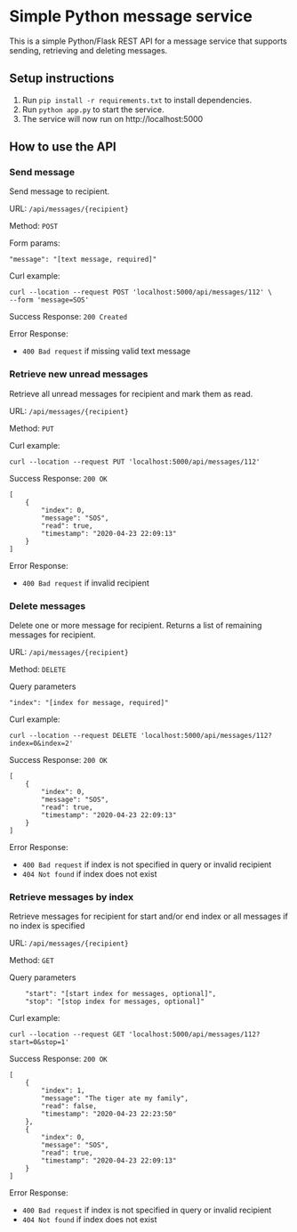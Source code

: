 # Simple Python message service

This is a simple Python/Flask REST API for a message service that supports sending, retrieving and deleting messages. 

## Setup instructions

1. Run `pip install -r requirements.txt` to install dependencies. 
3. Run `python app.py` to start the service. 
4. The service will now run on http://localhost:5000

## How to use the API

### Send message

Send message to recipient. 

URL: `/api/messages/{recipient}`

Method: `POST`

Form params: 

    "message": "[text message, required]"
    
Curl example: 

    curl --location --request POST 'localhost:5000/api/messages/112' \
    --form 'message=SOS'

Success Response: `200 Created`

Error Response: 

* `400 Bad request` if missing valid text message


### Retrieve new unread messages

Retrieve all unread messages for recipient and mark them as read. 

URL: `/api/messages/{recipient}`

Method: `PUT`

Curl example: 

    curl --location --request PUT 'localhost:5000/api/messages/112'

Success Response: `200 OK`

    [
        {
            "index": 0,
            "message": "SOS",
            "read": true,
            "timestamp": "2020-04-23 22:09:13"
        }
    ]

Error Response: 

* `400 Bad request` if invalid recipient


### Delete messages

Delete one or more message for recipient. Returns a list of remaining messages for recipient. 

URL: `/api/messages/{recipient}`

Method: `DELETE`

Query parameters

    "index": "[index for message, required]"

Curl example: 

    curl --location --request DELETE 'localhost:5000/api/messages/112?index=0&index=2'

Success Response: `200 OK`

    [
        {
            "index": 0,
            "message": "SOS",
            "read": true,
            "timestamp": "2020-04-23 22:09:13"
        }
    ]

Error Response: 

* `400 Bad request` if index is not specified in query or invalid recipient
* `404 Not found`  if index does not exist


### Retrieve messages by index

Retrieve messages for recipient for start and/or end index or all messages if no index is specified

URL: `/api/messages/{recipient}`

Method: `GET`

Query parameters

        "start": "[start index for messages, optional]",
        "stop": "[stop index for messages, optional]"

Curl example: 

    curl --location --request GET 'localhost:5000/api/messages/112?start=0&stop=1'

Success Response: `200 OK`

    [
        {
            "index": 1,
            "message": "The tiger ate my family",
            "read": false,
            "timestamp": "2020-04-23 22:23:50"
        },
        {
            "index": 0,
            "message": "SOS",
            "read": true,
            "timestamp": "2020-04-23 22:09:13"
        }
    ]

Error Response: 

* `400 Bad request` if index is not specified in query or invalid recipient
* `404 Not found` if index does not exist
